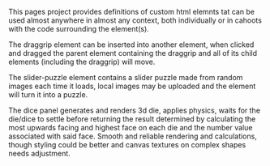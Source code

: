 This pages project provides definitions of custom html elemnts tat can be used almost anywhere in almost any context, both individually or in cahoots with the code surrounding the element(s).


The draggrip element can be inserted into another element, when clicked and dragged the parent element containing the draggrip and all of its child elements (including the draggrip) will move.


The slider-puzzle element contains a slider puzzle made from random images each time it loads, local images may be uploaded and the element will turn it into a puzzle.


The dice panel generates and renders 3d die, applies physics, waits for the die/dice to settle before returning the result determined by calculating the most upwards facing and highest face on each die and the number value associated with said face.
Smooth and reliable rendering and calculations, though styling could be better and canvas textures on complex shapes needs adjustment.
